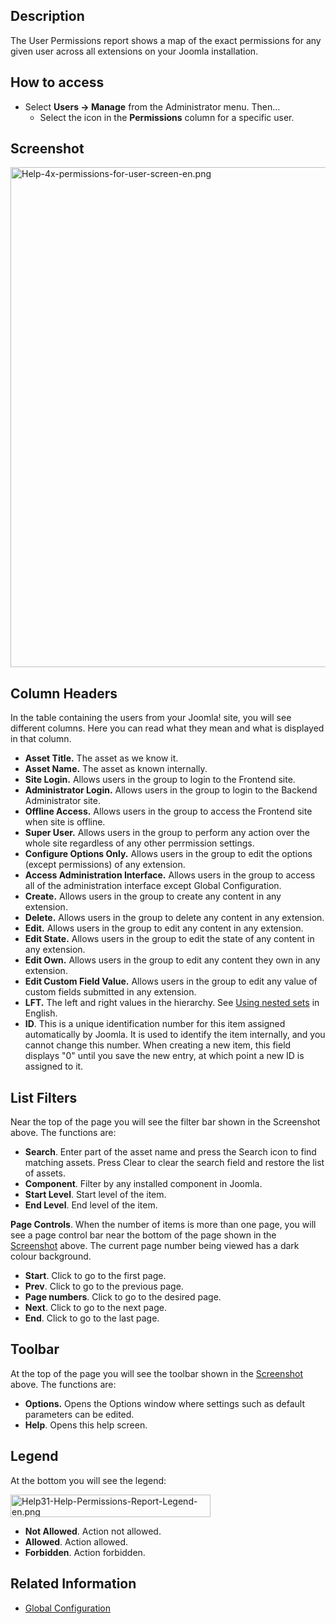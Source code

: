 <!-- Filename: Help4.x:Permissions_for_User / Display title: Permissions for User -->

## Description

The User Permissions report shows a map of the exact permissions for any
given user across all extensions on your Joomla installation.

## How to access

- Select **Users **→** Manage** from the Administrator menu. Then...
  - Select the icon in the **Permissions** column for a specific user.

## Screenshot

<img
src="https://docs.joomla.org/images/0/02/Help-4x-permissions-for-user-screen-en.png"
decoding="async" data-file-width="800" data-file-height="800"
width="800" height="800"
alt="Help-4x-permissions-for-user-screen-en.png" />

## Column Headers

In the table containing the users from your Joomla! site, you will see
different columns. Here you can read what they mean and what is
displayed in that column.

- **Asset Title.** The asset as we know it.
- **Asset Name.** The asset as known internally.
- **Site Login.** Allows users in the group to login to the Frontend
  site.
- **Administrator Login.** Allows users in the group to login to the
  Backend Administrator site.
- **Offline Access.** Allows users in the group to access the Frontend
  site when site is offline.
- **Super User.** Allows users in the group to perform any action over
  the whole site regardless of any other perrmission settings.
- **Configure Options Only.** Allows users in the group to edit the
  options (except permissions) of any extension.
- **Access Administration Interface.** Allows users in the group to
  access all of the administration interface except Global
  Configuration.
- **Create.** Allows users in the group to create any content in any
  extension.
- **Delete.** Allows users in the group to delete any content in any
  extension.
- **Edit.** Allows users in the group to edit any content in any
  extension.
- **Edit State.** Allows users in the group to edit the state of any
  content in any extension.
- **Edit Own.** Allows users in the group to edit any content they own
  in any extension.
- **Edit Custom Field Value.** Allows users in the group to edit any
  value of custom fields submitted in any extension.
- **LFT.** The left and right values in the hierarchy. See [Using nested
  sets](https://docs.joomla.org/Using_nested_sets "Using nested sets")
  in English.
- **ID**. This is a unique identification number for this item assigned
  automatically by Joomla. It is used to identify the item internally,
  and you cannot change this number. When creating a new item, this
  field displays "0" until you save the new entry, at which point a new
  ID is assigned to it.

## List Filters

Near the top of the page you will see the filter bar shown in the
Screenshot above. The functions are:

- **Search**. Enter part of the asset name and press the Search icon to
  find matching assets. Press Clear to clear the search field and
  restore the list of assets.
- **Component**. Filter by any installed component in Joomla.
- **Start Level**. Start level of the item.
- **End Level**. End level of the item.

**Page Controls**. When the number of items is more than one page, you
will see a page control bar near the bottom of the page shown in the
[Screenshot](#screenshot) above. The current page number being viewed
has a dark colour background.

- **Start**. Click to go to the first page.
- **Prev**. Click to go to the previous page.
- **Page numbers**. Click to go to the desired page.
- **Next**. Click to go to the next page.
- **End**. Click to go to the last page.

## Toolbar

At the top of the page you will see the toolbar shown in the
[Screenshot](#Screenshot) above. The functions are:

- **Options.** Opens the Options window where settings such as default
  parameters can be edited.
- **Help**. Opens this help screen.

## Legend

At the bottom you will see the legend:

<img
src="https://docs.joomla.org/images/a/a5/Help31-Help-Permissions-Report-Legend-en.png"
decoding="async" data-file-width="320" data-file-height="36" width="320"
height="36" alt="Help31-Help-Permissions-Report-Legend-en.png" />

- **Not Allowed**. Action not allowed.
- **Allowed**. Action allowed.
- **Forbidden**. Action forbidden.

## Related Information

- [Global
  Configuration](https://docs.joomla.org/Help4.x:Site_Global_Configuration "Help4.x:Site Global Configuration")
